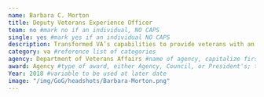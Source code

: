 ```yaml
---
name: Barbara C. Morton
title: Deputy Veterans Experience Officer
team: no #mark no if an individual, NO CAPS
single: yes #mark yes if an individual NO CAPS
description: Transformed VA’s capabilities to provide veterans with an excellent customer experience. From real-time data and tools to strategic partnerships between communities, veterans and families, Barbara’s work empowers veterans and VA employees to improve the veteran experience.
category: va #reference list of categories
agency: Department of Veterans Affairs #name of agency, capitalize first letter of each name
award: Agency #type of award, either Agency, Council, or President's; this is case sensitive so make sure to match the options listed exactly. This section generates the format of the card
Year: 2018 #variable to be used at later date
image: "/img/GoG/headshots/Barbara-Morton.png"
---
```

